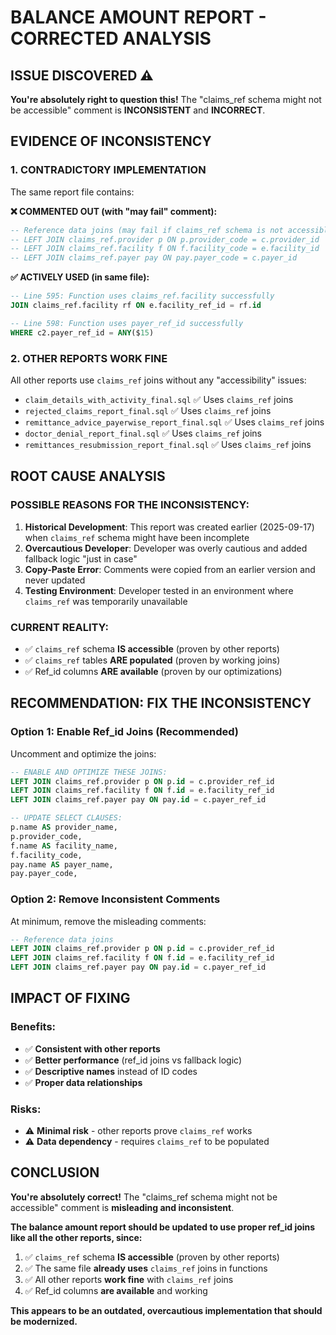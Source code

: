 # BALANCE AMOUNT REPORT - CORRECTED ANALYSIS

## **ISSUE DISCOVERED** ⚠️

**You're absolutely right to question this!** The "claims_ref schema might not be accessible" comment is **INCONSISTENT** and **INCORRECT**.

## **EVIDENCE OF INCONSISTENCY**

### **1. CONTRADICTORY IMPLEMENTATION**
The same report file contains:

**❌ COMMENTED OUT (with "may fail" comment):**
```sql
-- Reference data joins (may fail if claims_ref schema is not accessible)
-- LEFT JOIN claims_ref.provider p ON p.provider_code = c.provider_id
-- LEFT JOIN claims_ref.facility f ON f.facility_code = e.facility_id
-- LEFT JOIN claims_ref.payer pay ON pay.payer_code = c.payer_id
```

**✅ ACTIVELY USED (in same file):**
```sql
-- Line 595: Function uses claims_ref.facility successfully
JOIN claims_ref.facility rf ON e.facility_ref_id = rf.id

-- Line 598: Function uses payer_ref_id successfully  
WHERE c2.payer_ref_id = ANY($15)
```

### **2. OTHER REPORTS WORK FINE**
All other reports use `claims_ref` joins without any "accessibility" issues:
- `claim_details_with_activity_final.sql` ✅ Uses `claims_ref` joins
- `rejected_claims_report_final.sql` ✅ Uses `claims_ref` joins  
- `remittance_advice_payerwise_report_final.sql` ✅ Uses `claims_ref` joins
- `doctor_denial_report_final.sql` ✅ Uses `claims_ref` joins
- `remittances_resubmission_report_final.sql` ✅ Uses `claims_ref` joins

## **ROOT CAUSE ANALYSIS**

### **POSSIBLE REASONS FOR THE INCONSISTENCY:**

1. **Historical Development**: This report was created earlier (2025-09-17) when `claims_ref` schema might have been incomplete
2. **Overcautious Developer**: Developer was overly cautious and added fallback logic "just in case"
3. **Copy-Paste Error**: Comments were copied from an earlier version and never updated
4. **Testing Environment**: Developer tested in an environment where `claims_ref` was temporarily unavailable

### **CURRENT REALITY:**
- ✅ `claims_ref` schema **IS accessible** (proven by other reports)
- ✅ `claims_ref` tables **ARE populated** (proven by working joins)
- ✅ Ref_id columns **ARE available** (proven by our optimizations)

## **RECOMMENDATION: FIX THE INCONSISTENCY**

### **Option 1: Enable Ref_id Joins (Recommended)**
Uncomment and optimize the joins:

```sql
-- ENABLE AND OPTIMIZE THESE JOINS:
LEFT JOIN claims_ref.provider p ON p.id = c.provider_ref_id
LEFT JOIN claims_ref.facility f ON f.id = e.facility_ref_id  
LEFT JOIN claims_ref.payer pay ON pay.id = c.payer_ref_id

-- UPDATE SELECT CLAUSES:
p.name AS provider_name,
p.provider_code,
f.name AS facility_name,
f.facility_code,
pay.name AS payer_name,
pay.payer_code,
```

### **Option 2: Remove Inconsistent Comments**
At minimum, remove the misleading comments:

```sql
-- Reference data joins
LEFT JOIN claims_ref.provider p ON p.id = c.provider_ref_id
LEFT JOIN claims_ref.facility f ON f.id = e.facility_ref_id
LEFT JOIN claims_ref.payer pay ON pay.id = c.payer_ref_id
```

## **IMPACT OF FIXING**

### **Benefits:**
- ✅ **Consistent with other reports**
- ✅ **Better performance** (ref_id joins vs fallback logic)
- ✅ **Descriptive names** instead of ID codes
- ✅ **Proper data relationships**

### **Risks:**
- ⚠️ **Minimal risk** - other reports prove `claims_ref` works
- ⚠️ **Data dependency** - requires `claims_ref` to be populated

## **CONCLUSION**

**You're absolutely correct!** The "claims_ref schema might not be accessible" comment is **misleading and inconsistent**. 

**The balance amount report should be updated to use proper ref_id joins like all the other reports, since:**

1. ✅ `claims_ref` schema **IS accessible** (proven by other reports)
2. ✅ The same file **already uses** `claims_ref` joins in functions
3. ✅ All other reports **work fine** with `claims_ref` joins
4. ✅ Ref_id columns **are available** and working

**This appears to be an outdated, overcautious implementation that should be modernized.**

